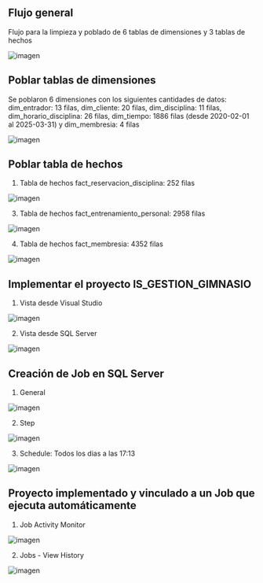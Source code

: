 ## Flujo general 
Flujo para la limpieza y poblado de 6 tablas de dimensiones y 3 tablas de hechos

![imagen](https://github.com/user-attachments/assets/492b85be-16f9-4f2a-b641-309736cf9bfc)

## Poblar tablas de dimensiones
Se poblaron 6 dimensiones con los siguientes cantidades de datos:
dim_entrador: 13 filas, dim_cliente: 20 filas, dim_disciplina: 11 filas, dim_horario_disciplina: 26 filas, dim_tiempo: 1886 filas (desde 2020-02-01 al 2025-03-31) y dim_membresia: 4 filas

![imagen](https://github.com/user-attachments/assets/a0298fab-e084-4d8c-80d7-1aab8d081705)

## Poblar tabla de hechos
1) Tabla de hechos fact_reservacion_disciplina: 252 filas

![imagen](https://github.com/user-attachments/assets/8eb3660f-7ea1-49b4-ada4-4079add26fd5)

3) Tabla de hechos fact_entrenamiento_personal: 2958 filas

![imagen](https://github.com/user-attachments/assets/450b3bfe-2619-4dcf-b562-0e19503da789)

4) Tabla de hechos fact_membresia: 4352 filas

![imagen](https://github.com/user-attachments/assets/5d4fb30b-42e7-4582-98dd-b8fcc04b5658)

## Implementar el proyecto IS_GESTION_GIMNASIO
1) Vista desde Visual Studio

![imagen](https://github.com/user-attachments/assets/7ba5477e-3f58-4083-96fe-6eb01f214137)

2) Vista desde SQL Server

![imagen](https://github.com/user-attachments/assets/1c0ec299-08cd-4720-83cc-cd567298ea00)

## Creación de Job en SQL Server
1) General

![imagen](https://github.com/user-attachments/assets/ab476768-d63b-4fbd-a473-a4c2fe40bfa0)

2) Step

![imagen](https://github.com/user-attachments/assets/fe1772a4-62a3-4cc8-ade8-51b989f59f50)

3) Schedule: Todos los dias a las 17:13

![imagen](https://github.com/user-attachments/assets/b9490f8f-2059-413a-837b-0eafcf84cbc5)

## Proyecto implementado y vinculado a un Job que ejecuta automáticamente
1) Job Activity Monitor

![imagen](https://github.com/user-attachments/assets/b7488643-367a-4e59-8164-b8855d51db87)

2) Jobs - View History

![imagen](https://github.com/user-attachments/assets/fee1137a-9b41-47eb-8073-854918d777d9)


 
